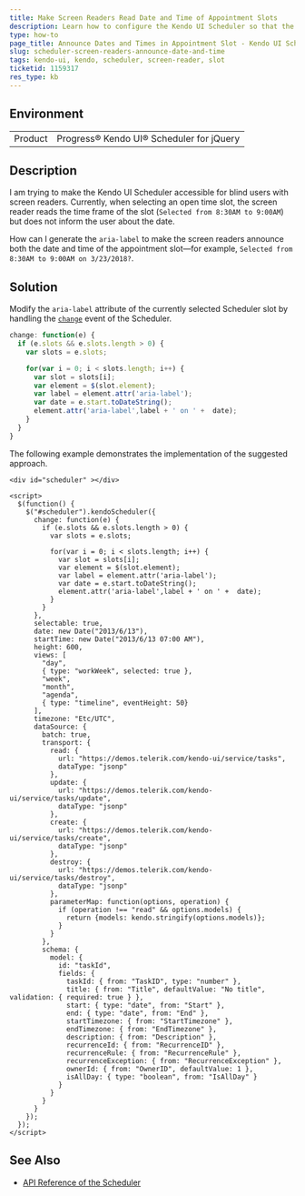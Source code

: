```yaml
---
title: Make Screen Readers Read Date and Time of Appointment Slots
description: Learn how to configure the Kendo UI Scheduler so that the screen readers announce both the date and time of the selected slot.
type: how-to
page_title: Announce Dates and Times in Appointment Slot - Kendo UI Scheduler for jQuery
slug: scheduler-screen-readers-announce-date-and-time
tags: kendo-ui, kendo, scheduler, screen-reader, slot
ticketid: 1159317
res_type: kb
---
```


## Environment

<table>
    <tr>
        <td>Product</td>
        <td>Progress® Kendo UI® Scheduler for jQuery</td>
    </tr>
</table>

## Description

I am trying to make the Kendo UI Scheduler accessible for blind users with screen readers. Currently, when selecting an open time slot, the screen reader reads the time frame of the slot (`Selected from 8:30AM to 9:00AM`) but does not inform the user about the date.

How can I generate the `aria-label` to make the screen readers announce both the date and time of the appointment slot&mdash;for example, `Selected from 8:30AM to 9:00AM on 3/23/2018?`.

## Solution

Modify the `aria-label` attribute of the currently selected Scheduler slot by handling the [`change`](https://docs.telerik.com/kendo-ui/api/javascript/ui/scheduler/events/change) event of the Scheduler.

```js
change: function(e) {
  if (e.slots && e.slots.length > 0) {
    var slots = e.slots;

    for(var i = 0; i < slots.length; i++) {
      var slot = slots[i];
      var element = $(slot.element);
      var label = element.attr('aria-label');
      var date = e.start.toDateString();
      element.attr('aria-label',label + ' on ' +  date);
    }
  }
}
```

The following example demonstrates the implementation of the suggested approach.

```dojo
<div id="scheduler" ></div>

<script>
  $(function() {
    $("#scheduler").kendoScheduler({
      change: function(e) {
        if (e.slots && e.slots.length > 0) {
          var slots = e.slots;

          for(var i = 0; i < slots.length; i++) {
            var slot = slots[i];
            var element = $(slot.element);
            var label = element.attr('aria-label');
            var date = e.start.toDateString();
            element.attr('aria-label',label + ' on ' +  date);
          }
        }
      },
      selectable: true,
      date: new Date("2013/6/13"),
      startTime: new Date("2013/6/13 07:00 AM"),
      height: 600,
      views: [
        "day",
        { type: "workWeek", selected: true },
        "week",
        "month",
        "agenda",
        { type: "timeline", eventHeight: 50}
      ],
      timezone: "Etc/UTC",
      dataSource: {
        batch: true,
        transport: {
          read: {
            url: "https://demos.telerik.com/kendo-ui/service/tasks",
            dataType: "jsonp"
          },
          update: {
            url: "https://demos.telerik.com/kendo-ui/service/tasks/update",
            dataType: "jsonp"
          },
          create: {
            url: "https://demos.telerik.com/kendo-ui/service/tasks/create",
            dataType: "jsonp"
          },
          destroy: {
            url: "https://demos.telerik.com/kendo-ui/service/tasks/destroy",
            dataType: "jsonp"
          },
          parameterMap: function(options, operation) {
            if (operation !== "read" && options.models) {
              return {models: kendo.stringify(options.models)};
            }
          }
        },
        schema: {
          model: {
            id: "taskId",
            fields: {
              taskId: { from: "TaskID", type: "number" },
              title: { from: "Title", defaultValue: "No title", validation: { required: true } },
              start: { type: "date", from: "Start" },
              end: { type: "date", from: "End" },
              startTimezone: { from: "StartTimezone" },
              endTimezone: { from: "EndTimezone" },
              description: { from: "Description" },
              recurrenceId: { from: "RecurrenceID" },
              recurrenceRule: { from: "RecurrenceRule" },
              recurrenceException: { from: "RecurrenceException" },
              ownerId: { from: "OwnerID", defaultValue: 1 },
              isAllDay: { type: "boolean", from: "IsAllDay" }
            }
          }
        }
      }
    });
  });
</script>
```

## See Also

* [API Reference of the Scheduler](https://docs.telerik.com/kendo-ui/api/javascript/ui/scheduler)
